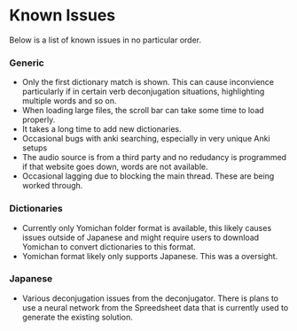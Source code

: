 # Known Issues

Below is a list of known issues in no particular order.

### Generic
* Only the first dictionary match is shown. This can cause inconvience particularly if in certain verb deconjugation situations, highlighting multiple words and so on.
* When loading large files, the scroll bar can take some time to load properly.
* It takes a long time to add new dictionaries.
* Occasional bugs with anki searching, especially in very unique Anki setups
* The audio source is from a third party and no redudancy is programmed if that website goes down, words are not available.
* Occasional lagging due to blocking the main thread. These are being worked through.


### Dictionaries
* Currently only Yomichan folder format is available, this likely causes issues outside of Japanese and might require users to download Yomichan to convert dictionaries to this format.
* Yomichan format likely only supports Japanese. This was a oversight.

### Japanese
* Various deconjugation issues from the deconjugator. There is plans to use a neural network from the Spreedsheet data that is currently used to generate the existing solution.

